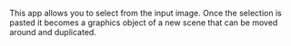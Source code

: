 This app allows you to select from the input image.  Once the selection is pasted it becomes a graphics object of a new scene that can be moved around and duplicated.
